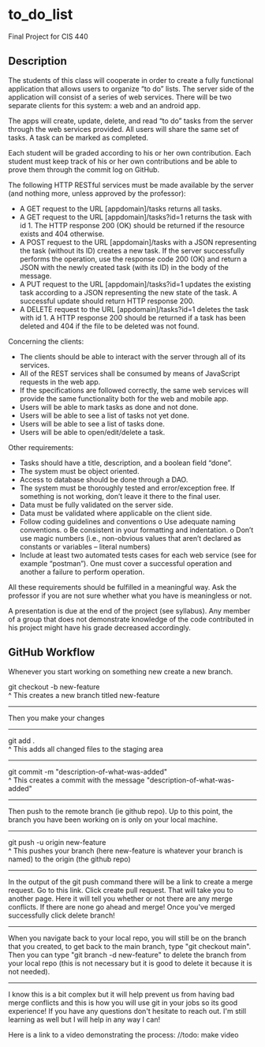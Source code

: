 # to_do_list

Final Project for CIS 440

## Description
The students of this class will cooperate in order to create a fully functional application that allows users to organize “to do” lists. The server side of the application will consist of a series of web services. There will be two separate clients for this system: a web and an android app. 

The apps will create, update, delete, and read “to do” tasks from the server through the web services provided. All users will share the same set of tasks. A task can be marked as completed.

Each student will be graded according to his or her own contribution. Each student must keep track of his or her own contributions and be able to prove them through the commit log on GitHub.

The following HTTP RESTful services must be made available by the server (and nothing more, unless approved by the professor):
-	A GET request to the URL [appdomain]/tasks returns all tasks. 
-	A GET request to the URL [appdomain]/tasks?id=1 returns the task with id 1. The HTTP response 200 (OK) should be returned if the resource exists and 404 otherwise.
-	A POST request to the URL [appdomain]/tasks with a JSON representing the task (without its ID) creates a new task. If the server successfully performs the operation, use the response code 200 (OK) and return a JSON with the newly created task (with its ID) in the body of the message.
-	A PUT request to the URL [appdomain]/tasks?id=1 updates the existing task according to a JSON representing the new state of the task. A successful update should return HTTP response 200.
-	A DELETE request to the URL [appdomain]/tasks?id=1 deletes the task with id 1. A HTTP response 200 should be returned if a task has been deleted and 404 if the file to be deleted was not found.

Concerning the clients:
-	The clients should be able to interact with the server through all of its services.
-	All of the REST services shall be consumed by means of JavaScript requests in the web app.
-	If the specifications are followed correctly, the same web services will provide the same functionality both for the web and mobile app.
-	Users will be able to mark tasks as done and not done. 
-	Users will be able to see a list of tasks not yet done.
-	Users will be able to see a list of tasks done.
-	Users will be able to open/edit/delete a task.

Other requirements:
-	Tasks should have a title, description, and a boolean field “done”.
-	The system must be object oriented.
-	Access to database should be done through a DAO.
-	The system must be thoroughly tested and error/exception free. If something is not working, don’t leave it there to the final user.
-	Data must be fully validated on the server side.
-	Data must be validated where applicable on the client side.
-	Follow coding guidelines and conventions
o	Use adequate naming conventions.
o	Be consistent in your formatting and indentation.
o	Don’t use magic numbers (i.e., non-obvious values that aren’t declared as constants or variables – literal numbers)
-	Include at least two automated tests cases for each web service (see for example “postman”). One must cover a successful operation and another a failure to perform operation. 

All these requirements should be fulfilled in a meaningful way. Ask the professor if you are not sure whether what you have is meaningless or not.

A presentation is due at the end of the project (see syllabus). Any member of a group that does not demonstrate knowledge of the code contributed in his project might have his grade decreased accordingly.

## GitHub Workflow

Whenever you start working on something new create a new branch.

git checkout -b new-feature<br/>
^
This creates a new branch titled new-feature

----------------------------------------------------------------------------------------------

Then you make your changes

----------------------------------------------------------------------------------------------

git add .<br/>
^
This adds all changed files to the staging area

----------------------------------------------------------------------------------------------

git commit -m "description-of-what-was-added"<br/>
^
This creates a commit with the message "description-of-what-was-added"

----------------------------------------------------------------------------------------------

Then push to the remote branch (ie github repo). Up to this point, the branch you have been working on is only on your local machine.

----------------------------------------------------------------------------------------------

git push -u origin new-feature <br/>
^
This pushes your branch (here new-feature is whatever your branch is named) to the origin (the github repo)

----------------------------------------------------------------------------------------------

In the output of the git push command there will be a link to create a merge request. Go to this link. Click create pull request. That will take you to another page. Here it will tell you whether or not there are any merge conflicts. If there are none go ahead and merge! Once you've merged successfully click delete branch!

----------------------------------------------------------------------------------------------

When you navigate back to your local repo, you will still be on the branch that you created, to get back to the main branch, type "git checkout main". Then you can type "git branch -d new-feature" to delete the branch from your local repo (this is not necessary but it is good to delete it because it is not needed).

----------------------------------------------------------------------------------------------

I know this is a bit complex but it will help prevent us from having bad merge conflicts and this is how you will use git in your jobs so its good experience! If you have any questions don't hesitate to reach out. I'm still learning as well but I will help in any way I can!<br/>

Here is a link to a video demonstrating the process: //todo: make video 


